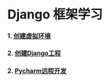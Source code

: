 # Django 框架学习

#### 1. [创建虚拟环境](?1.创建虚拟环境.md)

#### 2. [创建Django工程](?2.创建Django工程.md)
#### 2. [Pycharm远程开发](?3.Pycharm远程开发.md)
